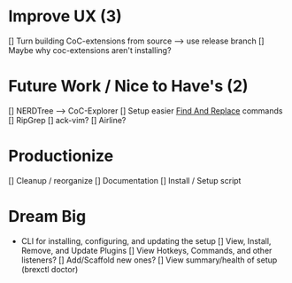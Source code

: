 # Improve UX (3)
[] Turn building CoC-extensions from source --> use release branch
  [] Maybe why coc-extensions aren't installing?

# Future Work / Nice to Have's (2)
[] NERDTree --> CoC-Explorer
[] Setup easier [Find And Replace](https://github.com/brooth/far.vim) commands
[] RipGrep
[] ack-vim?
[] Airline?

# Productionize
[] Cleanup / reorganize
[] Documentation
[] Install / Setup script


# Dream Big
- CLI for installing, configuring, and updating the setup
    [] View, Install, Remove, and Update Plugins
    [] View Hotkeys, Commands, and other listeners?
      [] Add/Scaffold new ones?
    [] View summary/health of setup (brexctl doctor)
